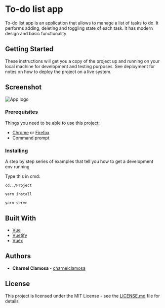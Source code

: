 # To-do list app

To-do list app is an application that allows to manage a list of tasks to do. It performs adding, deleting and toggling state of each task. It has modern design and basic functionality

## Getting Started

These instructions will get you a copy of the project up and running on your local machine for development and testing purposes. See deployment for notes on how to deploy the project on a live system.

## Screenshot
![App logo](https://i.imgur.com/RmtogLg.png)

### Prerequisites

Things you need to be able to use this project:

* [Chrome](https://www.google.com/intl/en_ph/chrome/) or [Firefox](https://www.mozilla.org/en-US/firefox/new/)
* Command prompt

### Installing

A step by step series of examples that tell you how to get a development env running

Type this in cmd:

```
cd../Project
```
```
yarn install
```
```
yarn serve
```

## Built With

* [Vue](https://vuejs.org/)
* [Vuetify](https://vuetifyjs.com/en/)
* [Vuex](https://vuex.vuejs.org/)

## Authors

* **Charnel Clamosa** - [charnelclamosa](https://github.com/charnelclamosa)

## License

This project is licensed under the MIT License - see the [LICENSE.md](LICENSE.md) file for details
